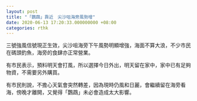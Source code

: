 ```yaml
---
layout: post
title: "「鸚鵡」靠近　尖沙咀海旁風勢增"
date: 2020-06-13 17:20:33.000000000 +08:00
categories: rthk
---
```


三號強風信號現正生效，尖沙咀海旁下午風勢明顯增強，海面不算大浪，不少市民在碼頭釣魚，海旁的食肆亦正常營業。

有市民表示，預料明天會打風，所以選擇今日外出，明天留在家中，家中已有足夠物資，不需要另外購買。

有市民則說，不擔心天氣會突然轉差，因為現時仍風和日麗，會繼續留在海旁看海，傍晚才離開，又覺得「鸚鵡」未必會造成太大影響。
